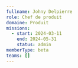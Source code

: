 ```yaml
---
fullname: Johny Delpierre
role: Chef de produit
domaine: Produit
missions:
  - start: 2024-03-11
    end: 2024-05-31
    status: admin
memberType: beta
teams: []
---
```

